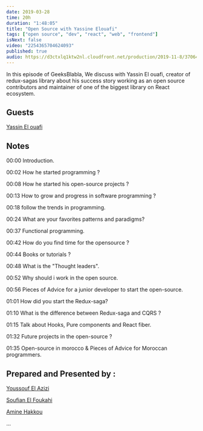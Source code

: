 ```yaml
---
date: 2019-03-28
time: 20h
duration: "1:48:05"
title: "Open Source with Yassine Elouafi"
tags: ["open source", "dev", "react", "web", "frontend"]
isNext: false
video: "2254365704624093"
published: true
audio: https://d3ctxlq1ktw2nl.cloudfront.net/production/2019-11-8/37064067-48000-2-7061c427555f3.m4a
---
```


In this episode of GeeksBlabla, We discuss with Yassin El ouafi, creator of redux-sagas library about his success story working as an open source contributors and maintainer of one of the biggest library on React ecosystem.

## Guests

[Yassin El ouafi](https://twitter.com/yassineelouafi2/)

## Notes

00:00 Introduction.

00:02 How he started programming ?

00:08 How he started his open-source projects ?

00:13 How to grow and progress in software programming ?

00:18 follow the trends in programming.

00:24 What are your favorites patterns and paradigms?

00:37 Functional programming.

00:42 How do you find time for the opensource ?

00:44 Books or tutorials ?

00:48 What is the "Thought leaders".

00:52 Why should i work in the open source.

00:56 Pieces of Advice for a junior developer to start the open-source.

01:01 How did you start the Redux-saga?

01:10 What is the difference between Redux-saga and CQRS ?

01:15 Talk about Hooks, Pure components and React fiber.

01:32 Future projects in the open-source ?

01:35 Open-source in morocco & Pieces of Advice for Moroccan programmers.

## Prepared and Presented by :

[Youssouf El Azizi](https://twitter.com/elaziziyoussouf/)

[Soufian El Foukahi](https://twitter.com/souffanda/)

[Amine Hakkou](https://twitter.com/amine_hakkou/)

...
